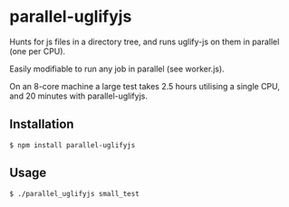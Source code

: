 
# parallel-uglifyjs
Hunts for js files in a directory tree, and runs uglify-js on them in parallel
(one per CPU).

Easily modifiable to run any job in parallel (see worker.js).

On an 8-core machine a large test takes 2.5 hours utilising a single CPU, and
20 minutes with parallel-uglifyjs.

## Installation

    $ npm install parallel-uglifyjs

## Usage
    $ ./parallel_uglifyjs small_test
